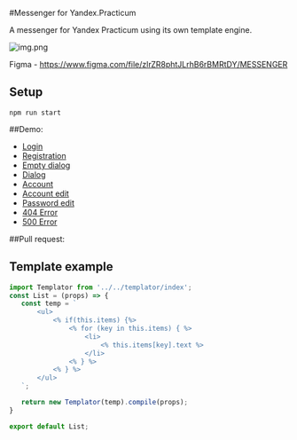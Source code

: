 #Messenger for Yandex.Practicum

A messenger for Yandex Practicum using its own template engine.

![img.png](https://oviland.ru/storage/messenger.png)

Figma - https://www.figma.com/file/zlrZR8phtJLrhB6rBMRtDY/MESSENGER

## Setup
    npm run start

##Demo:
* [Login](https://netlify.app/)
* [Registration](https://netlify.app/registration.html)
* [Empty dialog](https://netlify.app/index.html)
* [Dialog](https://netlify.app/messages.html)
* [Account](https://netlify.app/account.html)
* [Account edit](https://netlify.app/account-edit.html)
* [Password edit](https://netlify.app/password-edit.html)
* [404 Error](https://netlify.app/404.html)
* [500 Error](https://netlify.app/500.html)

##Pull request:

## Template example
 ```jsx
import Templator from '../../templator/index';
const List = (props) => {
    const temp = `
        <ul>
            <% if(this.items) {%>
                <% for (key in this.items) { %>
                    <li>
                        <% this.items[key].text %>
                    </li>
                <% } %>
            <% } %>
        </ul>      
    `;

    return new Templator(temp).compile(props);
}

export default List;
```

